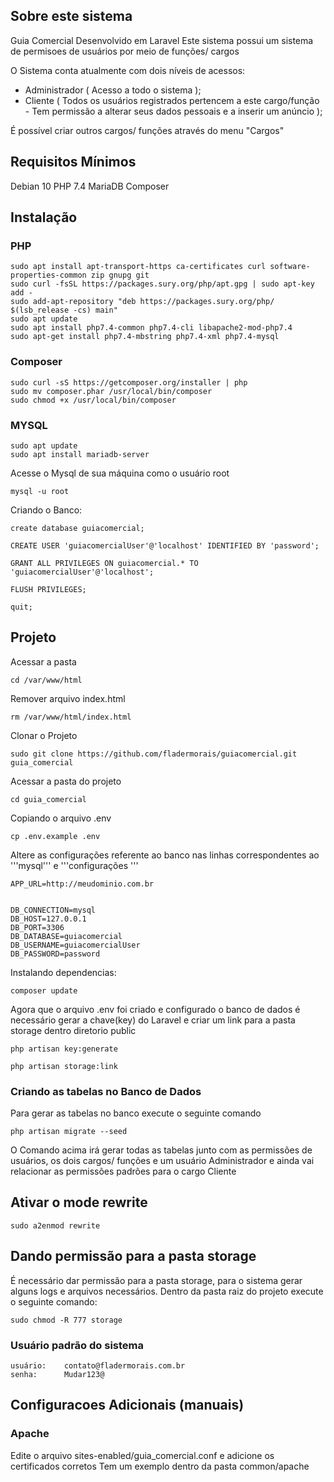 ## Sobre este sistema

Guia Comercial Desenvolvido em Laravel
Este sistema possui um sistema de permisoes de usuários por meio de funções/ cargos

O Sistema conta atualmente com dois níveis de acessos:
- Administrador ( Acesso a todo o sistema );
- Cliente ( Todos os usuários registrados pertencem a este cargo/função - Tem permissão a alterar seus dados pessoais e a inserir um anúncio );

É possível criar outros cargos/ funções através do menu "Cargos" 

## Requisitos Mínimos ##

Debian 10 
PHP 7.4
MariaDB
Composer


## Instalação

### PHP
```
sudo apt install apt-transport-https ca-certificates curl software-properties-common zip gnupg git
sudo curl -fsSL https://packages.sury.org/php/apt.gpg | sudo apt-key add -
sudo add-apt-repository "deb https://packages.sury.org/php/ $(lsb_release -cs) main"
sudo apt update
sudo apt install php7.4-common php7.4-cli libapache2-mod-php7.4
sudo apt-get install php7.4-mbstring php7.4-xml php7.4-mysql
```

### Composer
```
sudo curl -sS https://getcomposer.org/installer | php
sudo mv composer.phar /usr/local/bin/composer
sudo chmod +x /usr/local/bin/composer
```

### MYSQL
```
sudo apt update
sudo apt install mariadb-server
```

Acesse o Mysql de sua máquina como o usuário root
```
mysql -u root
```

Criando o Banco:
```
create database guiacomercial;

CREATE USER 'guiacomercialUser'@'localhost' IDENTIFIED BY 'password';

GRANT ALL PRIVILEGES ON guiacomercial.* TO 'guiacomercialUser'@'localhost';

FLUSH PRIVILEGES;

quit;

```

## Projeto
Acessar a pasta
```
cd /var/www/html
```

Remover arquivo index.html
```
rm /var/www/html/index.html
```


Clonar o Projeto
```
sudo git clone https://github.com/fladermorais/guiacomercial.git guia_comercial
```

Acessar a pasta do projeto
```
cd guia_comercial
```

Copiando o arquivo .env
```
cp .env.example .env
```

Altere as configurações referente ao banco nas linhas correspondentes ao '''mysql''' e '''configurações '''
```
APP_URL=http://meudominio.com.br


DB_CONNECTION=mysql
DB_HOST=127.0.0.1
DB_PORT=3306
DB_DATABASE=guiacomercial
DB_USERNAME=guiacomercialUser
DB_PASSWORD=password
```

Instalando dependencias:
```
composer update
```

Agora que o arquivo .env foi criado e configurado o banco de dados é necessário gerar a chave(key) do Laravel e criar um link para a pasta storage dentro diretorio public
```
php artisan key:generate

php artisan storage:link
```

### Criando as tabelas no Banco de Dados
Para gerar as tabelas no banco execute o seguinte comando
```
php artisan migrate --seed
```
O Comando acima irá gerar todas as tabelas junto com as permissões de usuários, os dois cargos/ funções e um usuário Administrador e ainda vai relacionar as permissões padrões para o cargo Cliente

## Ativar o mode rewrite
```
sudo a2enmod rewrite
```

## Dando permissão para a pasta storage
É necessário dar permissão para a pasta storage, para o sistema gerar alguns logs e arquivos necessários.
Dentro da pasta raiz do projeto execute o seguinte comando:
```
sudo chmod -R 777 storage
```

### Usuário padrão do sistema
```
usuário:    contato@fladermorais.com.br
senha:      Mudar123@
```



## Configuracoes Adicionais (manuais)

### Apache

Edite o arquivo sites-enabled/guia_comercial.conf e adicione os certificados corretos
Tem um exemplo dentro da pasta common/apache
